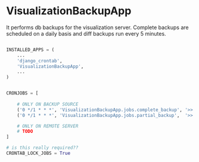 # VisualizationBackupApp
It performs db backups for the visualization server. Complete backups are scheduled on a daily basis and diff backups run every 5 minutes.


```python

INSTALLED_APPS = (
	...
	'django_crontab',
	'VisualizationBackupApp',
	...
)


CRONJOBS = [
	
	# ONLY ON BACKUP SOURCE
    ('0 */1 * * *', 'VisualizationBackupApp.jobs.complete_backup', '>> /tmp/log_backup_cron.txt')
    ('0 */1 * * *', 'VisualizationBackupApp.jobs.partial_backup',  '>> /tmp/log_backup_cron.txt')

    # ONLY ON REMOTE SERVER
    # TODO
]

# is this really required??
CRONTAB_LOCK_JOBS = True
```